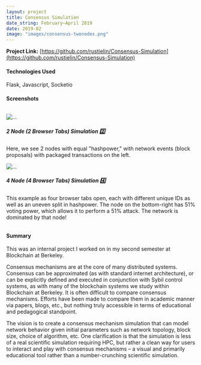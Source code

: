 ```yaml
---
layout: project
title: Consensus Simulation
date_string: February—April 2019
date: 2019-02
image: "images/consensus-twonodes.png"
---
```


**Project Link:** [https://github.com/rustielin/Consensus-Simulation](https://github.com/rustielin/Consensus-Simulation)

#### Technologies Used
Flask, Javascript, Socketio

#### Screenshots

<div class="container" style="margin: 2rem 0;">
  <div class="row">
    <div class="col-sm-6">
    <div class="card">
        <img src="{{site.baseurl}}/projects/images/consensus-twonodes.png" class="card-img-top" alt="...">
        <div class="card-body">
        <h5 class="card-title">
        2 Node (2 Browser Tabs) Simulation 2️⃣
        </h5>
        <p class="card-text">
        Here, we see 2 nodes with equal "hashpower," with network events (block proposals) with packaged
        transactions on the left.
        </p>
        </div>
    </div>
    </div>
    <div class="col-sm-6">
    <div class="card">
        <img src="{{site.baseurl}}/projects/images/consensus-fournodes.png" class="card-img-top" alt="...">
        <div class="card-body">
        <h5 class="card-title">
        4 Node (4 Browser Tabs) Simulation 4️⃣
        </h5>
        <p class="card-text">
        This example as four browser tabs open, each with different unique IDs as well as an uneven split in 
        hashpower. The node on the bottom-right has 51% voting power, which allows it to perform a 51%
        attack. The network is dominated by that node!
        </p>
        </div>
    </div>
    </div>
  </div>
</div>

#### Summary

This was an internal project I worked on in my second semester at Blockchain at Berkeley.

Consensus mechanisms are at the core of many distributed systems. Consensus can be approximated (as with standard internet architecture), or can be explicitly defined and executed in conjunction with Sybil control systems, as with many of the blockchain systems we study within Blockchain at Berkeley. It is often difficult to compare consensus mechanisms. Efforts have been made to compare them in academic manner via papers, blogs, etc., but nothing truly accessible in terms of educational and pedagogical standpoint. 

The vision is to create a consensus mechanism simulation that can model network behavior given initial parameters such as network topology, block size, choice of algorithm, etc. One clarification is that the simulation is less of a real scientific simulation requiring HPC, but rather a clean way for users to interact and play with consensus mechanisms – a visual and primarily educational tool rather than a number-crunching scientific simulation. 